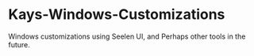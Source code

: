 # Kays-Windows-Customizations
Windows customizations using Seelen UI, and Perhaps other tools in the future.
